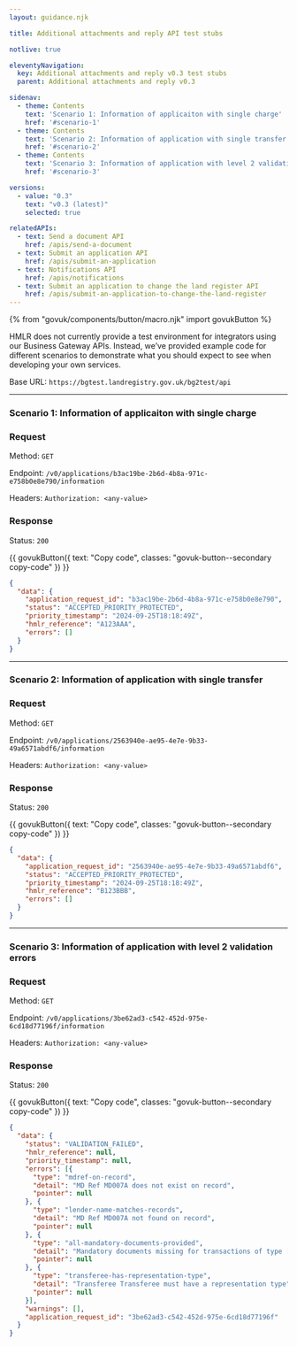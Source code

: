 ```yaml
---
layout: guidance.njk

title: Additional attachments and reply API test stubs

notlive: true

eleventyNavigation:
  key: Additional attachments and reply v0.3 test stubs
  parent: Additional attachments and reply v0.3

sidenav:
  - theme: Contents
    text: 'Scenario 1: Information of applicaiton with single charge'
    href: '#scenario-1'
  - theme: Contents
    text: 'Scenario 2: Information of application with single transfer'
    href: '#scenario-2'
  - theme: Contents
    text: 'Scenario 3: Information of application with level 2 validation errors'
    href: '#scenario-3'

versions:
  - value: "0.3"
    text: "v0.3 (latest)"
    selected: true

relatedAPIs:
  - text: Send a document API
    href: /apis/send-a-document
  - text: Submit an application API
    href: /apis/submit-an-application
  - text: Notifications API
    href: /apis/notifications
  - text: Submit an application to change the land register API
    href: /apis/submit-an-application-to-change-the-land-register 
---
```

{% from "govuk/components/button/macro.njk" import govukButton %}


<p class="govuk-body">HMLR does not currently provide a test environment for integrators using our Business Gateway
  APIs. Instead, we’ve provided example code for different scenarios to demonstrate what you should expect to see
  when developing your own services.</p>
<p class="govuk-body">Base URL: <code class="x-govuk-code x-govuk-code--inline">https://bgtest.landregistry.gov.uk/bg2test/api</code></p>

<hr class="govuk-section-break govuk-section-break--l govuk-section-break--visible">

<section>
<h3 id="scenario-1" class="govuk-heading-m">Scenario 1: Information of applicaiton with single charge</h2>

<h3 class="govuk-heading-s">Request</h3>
<p class="govuk-body">Method: <code class="x-govuk-code x-govuk-code--inline">GET</code></p>
<p class="govuk-body">Endpoint: <code class="x-govuk-code x-govuk-code--inline">/v0/applications/b3ac19be-2b6d-4b8a-971c-e758b0e8e790/information</code></p>
<p class="govuk-body">Headers: <code class="x-govuk-code x-govuk-code--inline">Authorization: &ltany-value&gt</code></p>

<h3 class="govuk-heading-s">Response</h3>
<p class="govuk-body">Status: <code class="x-govuk-code x-govuk-code--inline">200</code></p>

<div class="code-wrapper">
{{ govukButton({ text: "Copy code", classes: "govuk-button--secondary copy-code" }) }}

```json
{
  "data": {
    "application_request_id": "b3ac19be-2b6d-4b8a-971c-e758b0e8e790",
    "status": "ACCEPTED_PRIORITY_PROTECTED",
    "priority_timestamp": "2024-09-25T18:18:49Z",
    "hmlr_reference": "A123AAA",
    "errors": []
  }
}
```
</div>
</section>

<hr class="govuk-section-break govuk-section-break--l govuk-section-break--visible">

<section>
<h3 id="scenario-2" class="govuk-heading-m">Scenario 2: Information of application with single transfer</h2>

<h3 class="govuk-heading-s">Request</h3>
<p class="govuk-body">Method: <code class="x-govuk-code x-govuk-code--inline">GET</code></p>
<p class="govuk-body">Endpoint: <code class="x-govuk-code x-govuk-code--inline">/v0/applications/2563940e-ae95-4e7e-9b33-49a6571abdf6/information</code></p>
<p class="govuk-body">Headers: <code class="x-govuk-code x-govuk-code--inline">Authorization: &ltany-value&gt</code></p>

<h3 class="govuk-heading-s">Response</h3>
<p class="govuk-body">Status: <code class="x-govuk-code x-govuk-code--inline">200</code></p>

<div class="code-wrapper">
{{ govukButton({ text: "Copy code", classes: "govuk-button--secondary copy-code" }) }}

```json
{
  "data": {
    "application_request_id": "2563940e-ae95-4e7e-9b33-49a6571abdf6",
    "status": "ACCEPTED_PRIORITY_PROTECTED",
    "priority_timestamp": "2024-09-25T18:18:49Z",
    "hmlr_reference": "B123BBB",
    "errors": []
  }
}
```
</div>
</section>

<hr class="govuk-section-break govuk-section-break--l govuk-section-break--visible">

<section>
<h3 id="scenario-3" class="govuk-heading-m">Scenario 3: Information of application with level 2 validation errors</h2>

<h3 class="govuk-heading-s">Request</h3>
<p class="govuk-body">Method: <code class="x-govuk-code x-govuk-code--inline">GET</code></p>
<p class="govuk-body">Endpoint: <code class="x-govuk-code x-govuk-code--inline">/v0/applications/3be62ad3-c542-452d-975e-6cd18d77196f/information</code></p>
<p class="govuk-body">Headers: <code class="x-govuk-code x-govuk-code--inline">Authorization: &ltany-value&gt</code></p>

<h3 class="govuk-heading-s">Response</h3>
<p class="govuk-body">Status: <code class="x-govuk-code x-govuk-code--inline">200</code></p>

<div class="code-wrapper">
{{ govukButton({ text: "Copy code", classes: "govuk-button--secondary copy-code" }) }}

```json
{
  "data": {
    "status": "VALIDATION_FAILED",
    "hmlr_reference": null,
    "priority_timestamp": null,
    "errors": [{
      "type": "mdref-on-record",
      "detail": "MD Ref MD007A does not exist on record",
      "pointer": null
    }, {
      "type": "lender-name-matches-records",
      "detail": "MD Ref MD007A not found on record",
      "pointer": null
    }, {
      "type": "all-mandatory-documents-provided",
      "detail": "Mandatory documents missing for transactions of type [T]",
      "pointer": null
    }, {
      "type": "transferee-has-representation-type",
      "detail": "Transferee Transferee must have a representation type",
      "pointer": null
    }],
    "warnings": [],
    "application_request_id": "3be62ad3-c542-452d-975e-6cd18d77196f"
  }
}
```
</div>
</section>
